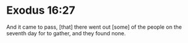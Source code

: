 # Exodus 16:27

And it came to pass, [that] there went out [some] of the people on the seventh day for to gather, and they found none.